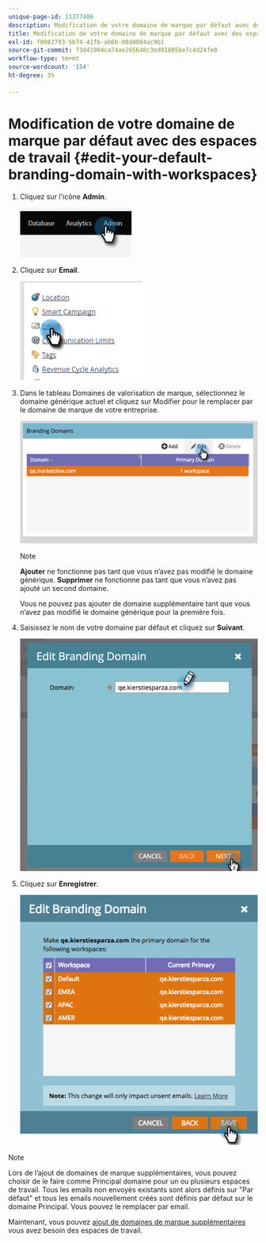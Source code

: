 ```yaml
---
unique-page-id: 11377406
description: Modification de votre domaine de marque par défaut avec des espaces de travail - Documents Marketo - Documentation du produit
title: Modification de votre domaine de marque par défaut avec des espaces de travail
exl-id: f0982793-5b74-41fb-ab6b-08d4084ac9b1
source-git-commit: 73d41904ca74ae265648c3ed91805be7c4d24fe0
workflow-type: tm+mt
source-wordcount: '154'
ht-degree: 3%

---
```


# Modification de votre domaine de marque par défaut avec des espaces de travail {#edit-your-default-branding-domain-with-workspaces}

1. Cliquez sur l&#39;icône **Admin**.

   ![](assets/edit-your-default-branding-domain-with-workspaces-1.png)

1. Cliquez sur **Email**.

   ![](assets/edit-your-default-branding-domain-with-workspaces-2.png)

1. Dans le tableau Domaines de valorisation de marque, sélectionnez le domaine générique actuel et cliquez sur Modifier pour le remplacer par le domaine de marque de votre entreprise.

   ![](assets/edit-your-default-branding-domain-with-workspaces-3.png)

   >[!NOTE]
   >
   >**Ajouter** ne fonctionne pas tant que vous n’avez pas modifié le domaine générique. **Supprimer** ne fonctionne pas tant que vous n’avez pas ajouté un second domaine.
   >
   >Vous ne pouvez pas ajouter de domaine supplémentaire tant que vous n’avez pas modifié le domaine générique pour la première fois.

1. Saisissez le nom de votre domaine par défaut et cliquez sur **Suivant**.

   ![](assets/edit-your-default-branding-domain-with-workspaces-4.png)

1. Cliquez sur **Enregistrer**.

   ![](assets/edit-your-default-branding-domain-with-workspaces-5.png)

>[!NOTE]
>
>Lors de l’ajout de domaines de marque supplémentaires, vous pouvez choisir de le faire comme Principal domaine pour un ou plusieurs espaces de travail. Tous les emails non envoyés existants sont alors définis sur &quot;Par défaut&quot; et tous les emails nouvellement créés sont définis par défaut sur le domaine Principal. Vous pouvez le remplacer par email.

Maintenant, vous pouvez [ajout de domaines de marque supplémentaires](/help/marketo/product-docs/administration/email-setup/add-multiple-branding-domains/add-an-additional-branding-domain-with-workspaces.md) vous avez besoin des espaces de travail.
